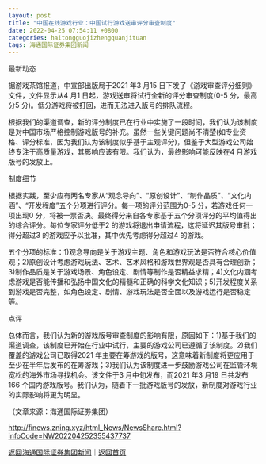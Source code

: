 ```yaml
---
layout: post
title: "中国在线游戏行业：中国试行游戏送审评分审查制度"
date: 2022-04-25 07:54:11 +0800
categories: haitongguojizhengquanjituan
tags: 海通国际证券集团新闻
---
```

<p>最新动态</p>
 <p>据游戏茶馆报道，中宣部出版局于2021 年3 月15 日下发了《游戏审查评分细则》文件，文件显示从4 月1 日起，游戏送审将试行全新的评分审查制度(0-5 分，最高分5 分)。低分游戏将被打回，进而无法进入版号的排队流程。</p>
 <p>根据我们的渠道调查，新的评分制度已在行业中实施了一段时间，我们认为该制度是对中国市场严格控制游戏版号的补充。虽然一些关键问题尚不清楚(如专业资格、评分标准，因为我们认为该制度似乎基于主观评分)，但鉴于大型游戏公司始终专注于高质量游戏，其影响应该有限。我们认为，最终影响可能反映在4 月游戏版号的发放上。</p>
 <p>制度细节</p>
 <p>根据实践，至少应有两名专家从“观念导向”、“原创设计”、“制作品质”、“文化内涵”、“开发程度”五个分项进行评分。每一项的评分范围为0-5 分，若游戏任何一项出现0 分，将被一票否决。最终得分来自各专家基于五个分项评分的平均值得出的综合评分。每位专家评分低于2 的游戏将退出申请流程，这将延迟其版号审批；得分超过3 的游戏应予以批准，其中优先考虑得分超过4 的游戏。</p>
 <p>五个分项的标准：1)观念导向是关于游戏主题、角色和游戏玩法是否符合核心价值观；2)原创设计考虑游戏玩法、艺术、艺术风格和游戏世界观是否具有合理创新；3)制作品质是关于游戏场景、角色设定、剧情等制作是否精益求精；4)文化内涵考虑游戏是否能传播和弘扬中国文化的精髓和正确的科学文化知识；5)开发程度关系到游戏是否完整，如角色设定、剧情、游戏玩法是否全面以及游戏运行是否稳定等。</p>
 <p>点评</p>
 <p>总体而言，我们认为新的游戏版号审查制度的影响有限，原因如下：1)基于我们的渠道调查，该制度已开始在行业中试行，主要的游戏公司已遵循了该制度。2)我们覆盖的游戏公司已取得2021 年主要在筹游戏的版号，这意味着新制度将更应用于至少在半年后发布的在筹游戏；3)我们认为该制度进一步鼓励游戏公司在监管环境宽松的海外市场寻找机会。该文件于3 月中旬发布，而2021 年3 月19 日共发布166 个国内游戏版号。我们认为，随着下一批游戏版号的发放，新制度对游戏行业的实际影响将更为明显。</p><p class="em_media">（文章来源：海通国际证券集团）</p>

<http://finews.zning.xyz/html_News/NewsShare.html?infoCode=NW202204252355437737>

[返回海通国际证券集团新闻](//finews.withounder.com/category/haitongguojizhengquanjituan.html)｜[返回首页](//finews.withounder.com/)